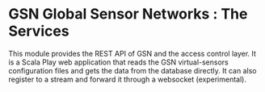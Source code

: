 # GSN Global Sensor Networks : The Services

This module provides the REST API of GSN and the access control layer.
It is a Scala Play web application that reads
the GSN virtual-sensors configuration files and gets the data from the database directly.
It can also register to a stream and forward it through a websocket (experimental).
